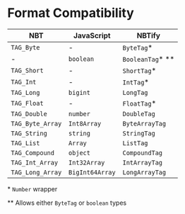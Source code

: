 # Format Compatibility

| NBT              | JavaScript      | NBTify           |
|------------------|-----------------|------------------|
| `TAG_Byte`       | -               | `ByteTag`*       |
| -                | `boolean`       | `BooleanTag`* ** |
| `TAG_Short`      | -               | `ShortTag`*      |
| `TAG_Int`        | -               | `IntTag`*        |
| `TAG_Long`       | `bigint`        | `LongTag`        |
| `TAG_Float`      | -               | `FloatTag`*      |
| `TAG_Double`     | `number`        | `DoubleTag`      |
| `TAG_Byte_Array` | `Int8Array`     | `ByteArrayTag`   |
| `TAG_String`     | `string`        | `StringTag`      |
| `TAG_List`       | `Array`         | `ListTag`        |
| `TAG_Compound`   | `object`        | `CompoundTag`    |
| `TAG_Int_Array`  | `Int32Array`    | `IntArrayTag`    |
| `TAG_Long_Array` | `BigInt64Array` | `LongArrayTag`   |

\* `Number` wrapper

\*\* Allows either `ByteTag` or `boolean` types